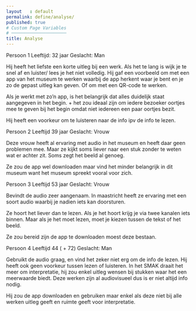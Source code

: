 ```yaml
---
layout   : default
permalink: define/analyse/
published: true
# Custom Page Variables
# ─────────────────────
title: Analyse
---
```

Persoon 1
Leeftijd: 32 jaar
Geslacht: Man
 
Hij heeft het liefste een korte uitleg bij een werk. Als het te lang is wijk je te snel af en luister/ lees je het niet volledig. Hij gaf een voorbeeld om met een app van het museum te werken waarbij de app herkent waar je bent en je zo de gepast uitleg kan geven. Of om met een QR-code te werken.
 
Als je werkt met zo’n app, is het belangrijk dat alles duidelijk staat aangegeven in het begin. + het zou ideaal zijn om iedere bezoeker oortjes mee te geven bij het begin omdat niet iedereen een paar oortjes bezit.
 
Hij heeft een voorkeur om te luisteren naar de info ipv de info te lezen.
 
Persoon 2
Leeftijd 39 jaar
Geslacht: Vrouw
 
Deze vrouw heeft al ervaring met audio in het museum en heeft daar geen problemen mee. Maar ze kijkt soms liever naar een stuk zonder te weten wat er achter zit. Soms zegt het beeld al genoeg.
 
Ze zou de app wel downloaden maar vind het minder belangrijk in dit museum want het museum spreekt vooral voor zich.
 
Persoon 3
Leeftijd 53 jaar
Geslacht: Vrouw
 
Bevindt de audio zeer aangenaam. In maastricht heeft ze ervaring met een soort audio waarbij je nadien iets kan doorsturen.
 
Ze hoort het liever dan te lezen. Als je het hoort krijg je via twee kanalen iets binnen. Maar als je het moet lezen, moet je kiezen tussen de tekst of het beeld.
 
Ze zou bereid zijn de app te downloaden moest deze bestaan.
 
Persoon 4
Leeftijd 44 ( + 72)
Geslacht: Man
 
Gebruikt de audio graag, en vind het zeker niet erg om de info de lezen. Hij heeft ook geen voorkeur tussen lezen of luisteren.
In het SMAK draait het meer om interpretatie, hij zou enkel uitleg wensen bij stukken waar het een meerwaarde biedt. Deze werken zijn al audiovisueel dus is er niet altijd info nodig.
 
Hij zou de app downloaden en gebruiken maar enkel als deze niet bij alle werken uitleg geeft en ruimte geeft voor interpretatie.
